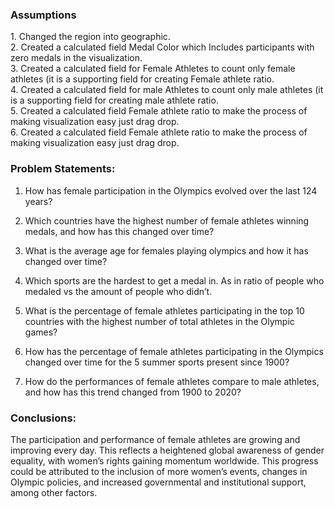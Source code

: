 <h3>Assumptions</h3>
1. Changed the region into geographic.<br>
2. Created a calculated field Medal Color which Includes participants with zero medals in the visualization.<br>
3. Created a calculated field for Female Athletes to count only female athletes (it is a supporting field for creating Female athlete ratio.<br>
4. Created a calculated field for male Athletes to count only male athletes (it is a supporting field for creating male athlete ratio.<br>
5. Created a calculated field Female athlete ratio to make the process of making visualization easy just drag drop.<br>
6. Created a calculated field Female athlete ratio to make the process of making visualization easy just drag drop.<br>

<h3>Problem Statements:</h3>

1. How has female participation in the Olympics evolved over the last 124 years?<br>

2. Which countries have the highest number of female athletes winning medals, and how has this changed over time?<br>

3. What is the average age for females playing olympics and how it has changed over time?<br>

4. Which sports are the hardest to get a medal in. As in ratio of people who medaled vs the amount of people who didn’t.<br>

5. What is the percentage of female athletes participating in the top 10 countries with the highest number of total athletes in the Olympic games?<br>

6. How has the percentage of female athletes participating in the Olympics changed over time for the 5 summer sports present since 1900?<br>

8. How do the performances of female athletes compare to male athletes, and how has this trend changed from 1900 to 2020?<br>

<h3>Conclusions:</h3>
The participation and performance of female athletes are growing and improving every day. This reflects a heightened global awareness of gender equality, with women’s rights gaining momentum worldwide. This progress could be attributed to the inclusion of more women’s events, changes in Olympic policies, and increased governmental and institutional support, among other factors.

